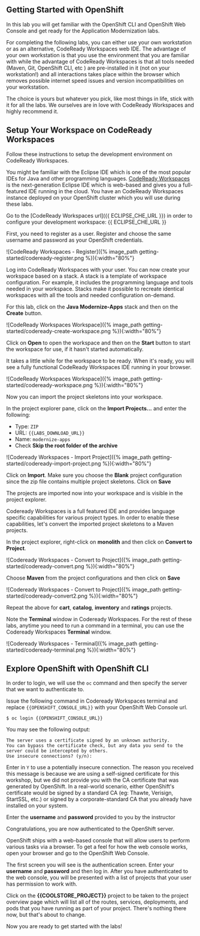 ## Getting Started with OpenShift

In this lab you will get familiar with the OpenShift CLI and OpenShift Web Console 
and get ready for the Application Modernization labs.

For completing the following labs, you can either use your own workstation or as an 
alternative, CodeReady Workspaces web IDE. The advantage of your own workstation is that you use the 
environment that you are familiar with while the advantage of CodeReady Workspaces is that all 
tools needed (Maven, Git, OpenShift CLI, etc ) are pre-installed in it (not on your workstation!) and all interactions 
takes place within the browser which removes possible internet speed issues and version incompatibilities 
on your workstation.

The choice is yours but whatever you pick, like most things in life, stick with it for all the labs. We 
ourselves are in love with CodeReady Workspaces and highly recommend it.

## Setup Your Workspace on CodeReady Workspaces

Follow these instructions to setup the development environment on CodeReady Workspaces. 

You might be familiar with the Eclipse IDE which is one of the most popular IDEs for Java and other
programming languages. [CodeReady Workspaces](https://www.eclipse.org/che/) is the next-generation Eclipse IDE which is web-based
and gives you a full-featured IDE running in the cloud. You have an CodeReady Workspaces instance deployed on your OpenShift cluster
which you will use during these labs.

Go to the [CodeReady Workspaces url]({{ ECLIPSE_CHE_URL }}) in order to configure your development workspace: {{ ECLIPSE_CHE_URL }}

First, you need to register as a user. Register and choose the same username and password as 
your OpenShift credentials.

![CodeReady Workspaces - Register]({% image_path getting-started/codeready-register.png %}){:width="80%"}

Log into CodeReady Workspaces with your user. You can now create your workspace based on a stack. A 
stack is a template of workspace configuration. For example, it includes the programming language and tools needed
in your workspace. Stacks make it possible to recreate identical workspaces with all the tools and needed configuration
on-demand. 

For this lab, click on the **Java Modernize-Apps** stack and then on the **Create** button. 

![CodeReady Workspaces Workspace]({% image_path getting-started/codeready-create-workspace.png %}){:width="80%"}

Click on **Open** to open the workspace and then on the **Start** button to start the workspace for use, if it hasn't started automatically.

It takes a little while for the workspace to be ready. When it's ready, you will see a fully functional 
CodeReady Workspaces IDE running in your browser.

![CodeReady Workspaces Workspace]({% image_path getting-started/codeready-workspace.png %}){:width="80%"}

Now you can import the project skeletons into your workspace.

In the project explorer pane, click on the **Import Projects...** and enter the following:

  * Type: `ZIP`
  * URL: `{{LABS_DOWNLOAD_URL}}`
  * Name: `modernize-apps`
  * Check **Skip the root folder of the archive**

![Codeready Workspaces - Import Project]({% image_path getting-started/codeready-import-project.png %}){:width="80%"}

Click on **Import**. Make sure you choose the **Blank** project configuration since the zip file contains multiple 
project skeletons. Click on **Save**

The projects are imported now into your workspace and is visible in the project explorer.

Codeready Workspaces is a full featured IDE and provides language specific capabilities for various project types. In order to 
enable these capabilities, let's convert the imported project skeletons to a Maven projects. 

In the project explorer, right-click on **monolith** and then click on **Convert to Project**.

![Codeready Workspaces - Convert to Project]({% image_path getting-started/codeready-convert.png %}){:width="80%"}

Choose **Maven** from the project configurations and then click on **Save**

![Codeready Workspaces - Convert to Project]({% image_path getting-started/codeready-convert2.png %}){:width="80%"}

Repeat the above for **cart**, **catalog**, **inventory** and **ratings** projects.

Note the **Terminal** window in Codeready Workspaces. For the rest of these labs, anytime you need to run 
a command in a terminal, you can use the Codeready Workspaces **Terminal** window.

![Codeready Workspaces - Terminal]({% image_path getting-started/codeready-terminal.png %}){:width="80%"}

## Explore OpenShift with OpenShift CLI

In order to login, we will use the `oc` command and then specify the server that we
want to authenticate to.

Issue the following command in Codeready Workspaces terminal and replace `{{OPENSHIFT_CONSOLE_URL}}` 
with your OpenShift Web Console url. 

~~~shell
$ oc login {{OPENSHIFT_CONSOLE_URL}}
~~~

You may see the following output:

~~~shell
The server uses a certificate signed by an unknown authority.
You can bypass the certificate check, but any data you send to the server could be intercepted by others.
Use insecure connections? (y/n):
~~~

Enter in `Y` to use a potentially insecure connection.  The reason you received
this message is because we are using a self-signed certificate for this
workshop, but we did not provide you with the CA certificate that was generated
by OpenShift. In a real-world scenario, either OpenShift's certificate would be
signed by a standard CA (eg: Thawte, Verisign, StartSSL, etc.) or signed by a
corporate-standard CA that you already have installed on your system.

Enter the **username** and **password** provided to you by the instructor

Congratulations, you are now authenticated to the OpenShift server.

OpenShift ships with a web-based console that will allow users to
perform various tasks via a browser.  To get a feel for how the web console
works, open your browser and go to the OpenShift Web Console.

The first screen you will see is the authentication screen. Enter your **username** and **password** and 
then log in. After you have authenticated to the web console, you will be presented with a list of projects that your user has permission to work with. 

Click on the **{{COOLSTORE_PROJECT}}** project to be taken to the project overview page which will list all of the routes, services, deployments, and pods that you have running as part of your project. There's nothing there now, but that's about to change.

Now you are ready to get started with the labs!